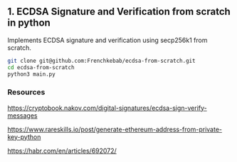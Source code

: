 ## 1. ECDSA Signature and Verification from scratch in python

Implements ECDSA signature and verification using secp256k1 from scratch.

```bash
git clone git@github.com:Frenchkebab/ecdsa-from-scratch.git
cd ecdsa-from-scratch
python3 main.py
```

### Resources

https://cryptobook.nakov.com/digital-signatures/ecdsa-sign-verify-messages

https://www.rareskills.io/post/generate-ethereum-address-from-private-key-python

https://habr.com/en/articles/692072/
